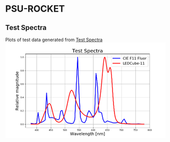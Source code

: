 # PSU-ROCKET

## Test Spectra
Plots of test data generated from [Test Spectra](./data/test_spectra.csv)
![img](img/test_spectra.png)
